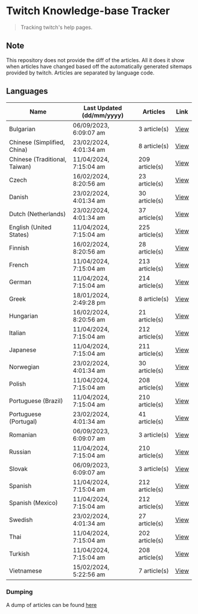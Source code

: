 # Twitch Knowledge-base Tracker
> Tracking twitch's help pages. 

## Note
This repository does not provide the diff of the articles. All it does it show when articles have changed based
off the automatically generated sitemaps provided by twitch. Articles are separated by language code.

## Languages

| Name                          | Last Updated (dd/mm/yyyy) | Articles       | Link                   |
|-------------------------------|---------------------------|----------------|------------------------|
| Bulgarian                     | 06/09/2023, 6:09:07 am    | 3 article(s)   | [View](docs/bg.md)     |
| Chinese (Simplified, China)   | 23/02/2024, 4:01:34 am    | 8 article(s)   | [View](docs/zh_CN.md)  |
| Chinese (Traditional, Taiwan) | 11/04/2024, 7:15:04 am    | 209 article(s) | [View](docs/zh_TW.md)  |
| Czech                         | 16/02/2024, 8:20:56 am    | 23 article(s)  | [View](docs/cs.md)     |
| Danish                        | 23/02/2024, 4:01:34 am    | 30 article(s)  | [View](docs/da.md)     |
| Dutch (Netherlands)           | 23/02/2024, 4:01:34 am    | 37 article(s)  | [View](docs/nl_NL.md)  |
| English (United States)       | 11/04/2024, 7:15:04 am    | 225 article(s) | [View](docs/en_US.md)  |
| Finnish                       | 16/02/2024, 8:20:56 am    | 28 article(s)  | [View](docs/fi.md)     |
| French                        | 11/04/2024, 7:15:04 am    | 213 article(s) | [View](docs/fr.md)     |
| German                        | 11/04/2024, 7:15:04 am    | 214 article(s) | [View](docs/de.md)     |
| Greek                         | 18/01/2024, 2:49:28 pm    | 8 article(s)   | [View](docs/el.md)     |
| Hungarian                     | 16/02/2024, 8:20:56 am    | 21 article(s)  | [View](docs/hu.md)     |
| Italian                       | 11/04/2024, 7:15:04 am    | 212 article(s) | [View](docs/it.md)     |
| Japanese                      | 11/04/2024, 7:15:04 am    | 211 article(s) | [View](docs/ja.md)     |
| Norwegian                     | 23/02/2024, 4:01:34 am    | 30 article(s)  | [View](docs/no.md)     |
| Polish                        | 11/04/2024, 7:15:04 am    | 208 article(s) | [View](docs/pl.md)     |
| Portuguese (Brazil)           | 11/04/2024, 7:15:04 am    | 210 article(s) | [View](docs/pt_BR.md)  |
| Portuguese (Portugal)         | 23/02/2024, 4:01:34 am    | 41 article(s)  | [View](docs/pt_PT.md)  |
| Romanian                      | 06/09/2023, 6:09:07 am    | 3 article(s)   | [View](docs/ro.md)     |
| Russian                       | 11/04/2024, 7:15:04 am    | 210 article(s) | [View](docs/ru.md)     |
| Slovak                        | 06/09/2023, 6:09:07 am    | 3 article(s)   | [View](docs/sk.md)     |
| Spanish                       | 11/04/2024, 7:15:04 am    | 212 article(s) | [View](docs/es.md)     |
| Spanish (Mexico)              | 11/04/2024, 7:15:04 am    | 212 article(s) | [View](docs/es_MX.md)  |
| Swedish                       | 23/02/2024, 4:01:34 am    | 27 article(s)  | [View](docs/sv.md)     |
| Thai                          | 11/04/2024, 7:15:04 am    | 202 article(s) | [View](docs/th.md)     |
| Turkish                       | 11/04/2024, 7:15:04 am    | 208 article(s) | [View](docs/tr.md)     |
| Vietnamese                    | 15/02/2024, 5:22:56 am    | 7 article(s)   | [View](docs/vi.md)     |

### Dumping
A dump of articles can be found [here](docs/RAW.md)